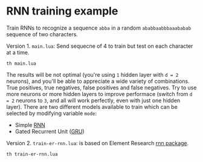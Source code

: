 # RNN training example

Train RNNs to recognize a sequence `abba` in a random `ababbaabbbaaababab` sequence of two characters.

Version 1. `main.lua`: Send sequecne of 4 to train but test on each character at a time.

```
th main.lua
```

The results will be not optimal (you're using `1` hidden layer with `d = 2` neurons), and you'll be able to appreciate a wide variety of combinations.
True positives, true negatives, false positives and false negatives.
Try to use more neurons or more hidden layers to improve performace (switch from `d = 2` neurons to `3`, and all will work perfectly, even with just one hidden layer).
There are two different models available to train which can be selected by modifying variable `mode`:
+ Simple [RNN](RNN.lua)
+ Gated Recurrent Unit ([GRU](GRU.lua))

Version 2. `train-er-rnn.lua`: is based on Element Research [rnn package](https://github.com/Element-Research/rnn/blob/master/examples/sequence-to-one.lua).

```
th train-er-rnn.lua
```
